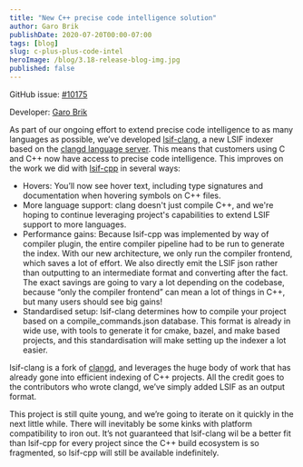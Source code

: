 ```yaml
---
title: "New C++ precise code intelligence solution"
author: Garo Brik
publishDate: 2020-07-20T00:00-07:00
tags: [blog]
slug: c-plus-plus-code-intel
heroImage: /blog/3.18-release-blog-img.jpg
published: false
---
```


GitHub issue: [#10175](https://github.com/sourcegraph/sourcegraph/issues/10175)

Developer: [Garo Brik](https://github.com/gbrik)

As part of our ongoing effort to extend precise code intelligence to as many languages as possible, we’ve developed [lsif-clang](https://github.com/sourcegraph/lsif-clang), a new LSIF indexer based on the [clangd language server](https://clangd.llvm.org/). This means that customers using C and C++ now have access to precise code intelligence. This improves on the work we did with [lsif-cpp](https://github.com/sourcegraph/lsif-cpp) in several ways:

- Hovers: You’ll now see hover text, including type signatures and documentation when hovering symbols on C++ files.
- More language support: clang doesn't just compile C++, and we're hoping to continue leveraging project's capabilities to extend LSIF support to more languages.
- Performance gains: Because lsif-cpp was implemented by way of compiler plugin, the entire compiler pipeline had to be run to generate the index. With our new architecture, we only run the compiler frontend, which saves a lot of effort. We also directly emit the LSIF json rather than outputting to an intermediate format and converting after the fact. The exact savings are going to vary a lot depending on the codebase, because “only the compiler frontend” can mean a lot of things in C++, but many users should see big gains!
- Standardised setup: lsif-clang determines how to compile your project based on a compile_commands.json database. This format is already in wide use, with tools to generate it for cmake, bazel, and make based projects, and this standardisation will make setting up the indexer a lot easier.

lsif-clang is a fork of [clangd](https://clangd.llvm.org/), and leverages the huge body of work that has already gone into efficient indexing of C++ projects. All the credit goes to the contributors who wrote clangd, we’ve simply added LSIF as an output format.

This project is still quite young, and we’re going to iterate on it quickly in the next little while. There will inevitably be some kinks with platform compatibility to iron out. It’s not guaranteed that lsif-clang wil be a better fit than lsif-cpp for every project since the C++ build ecosystem is so fragmented, so lsif-cpp will still be available indefinitely.
